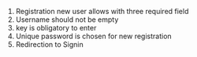 1. Registration new user allows with three required field
2. Username should not be empty
3. key is obligatory to enter
4. Unique password is chosen for new registration
5. Redirection to Signin 

